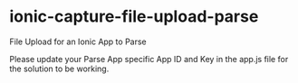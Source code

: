 # ionic-capture-file-upload-parse
File Upload for an Ionic App to Parse

Please update your Parse App specific App ID and Key in the app.js file for the solution to be working.
